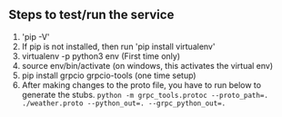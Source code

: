 ## Steps to test/run the service

1. 'pip -V'
2. If pip is not installed, then run 'pip install virtualenv'
3. virtualenv -p python3 env (First time only)
4. source env/bin/activate (on windows, this activates the virtual env)
5. pip install grpcio grpcio-tools (one time setup)
6. After making changes to the proto file, you have to run below to generate the stubs. `python -m grpc_tools.protoc --proto_path=. ./weather.proto --python_out=. --grpc_python_out=.`


